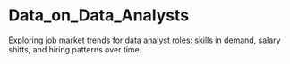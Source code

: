 # Data_on_Data_Analysts
Exploring job market trends for data analyst roles: skills in demand, salary shifts, and hiring patterns over time.
